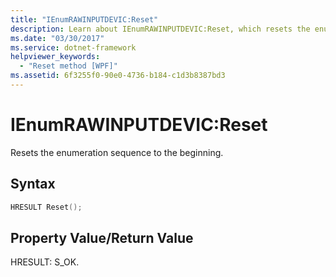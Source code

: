 ```yaml
---
title: "IEnumRAWINPUTDEVIC:Reset"
description: Learn about IEnumRAWINPUTDEVIC:Reset, which resets the enumeration sequence to the beginning, via this code example in CPP.
ms.date: "03/30/2017"
ms.service: dotnet-framework
helpviewer_keywords:
  - "Reset method [WPF]"
ms.assetid: 6f3255f0-90e0-4736-b184-c1d3b8387bd3
---
```

# IEnumRAWINPUTDEVIC:Reset

Resets the enumeration sequence to the beginning.

## Syntax

```cpp
HRESULT Reset();
```

## Property Value/Return Value

HRESULT: S_OK.

